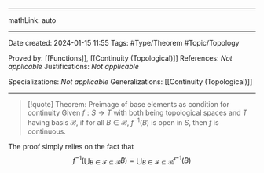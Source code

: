 
---

mathLink: auto

---
Date created: 2024-01-15 11:55
Tags: #Type/Theorem  #Topic/Topology 

Proved by: [[Functions]], [[Continuity (Topological)]]
References: _Not applicable_
Justifications: _Not applicable_

Specializations: _Not applicable_
Generalizations: [[Continuity (Topological)]]

---  

> [!quote] Theorem: Preimage of base elements as condition for continuity
> Given $f:S\to T$ with both being topological spaces and $T$ having basis $\mathcal{B}$, if for all $B\in \mathcal B$, $f^{-1}(B)$ is open in $S$, then $f$ is continuous.

The proof simply relies on the fact that $$f^{-1}\left(\bigcup_{B\in \mathcal{F} \subseteq \mathcal{B}} B\right)=\bigcup_{B\in \mathcal{F} \subseteq \mathcal{B}} f^{-1}(B)$$


